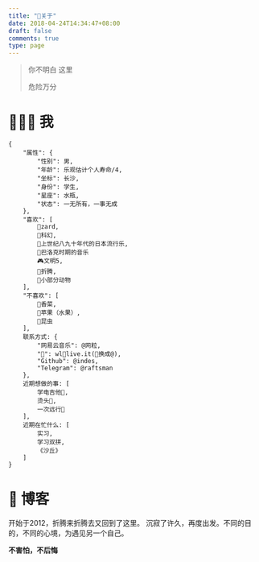 ```yaml
---
title: "📌关于"
date: 2018-04-24T14:34:47+08:00
draft: false
comments: true
type: page
---
```


> 你不明白 这里
>
> 危险万分

# 👨🏻‍🚀 我
```
{
    "属性": {
        "性别": 男,
        "年龄": 乐观估计个人寿命/4,
        "坐标": 长沙,
        "身份": 学生,
        "星座": 水瓶,
        "状态": 一无所有，一事无成
    },
    "喜欢": [
        💖zard,
        🌌科幻, 
        💽上世纪八九十年代的日本流行乐, 
        🎻巴洛克时期的音乐
        🎮文明5,
        🔎折腾,
        🦔小部分动物
    ],
    "不喜欢": [
        🥗香菜,
        🍎苹果（水果）,
        🐛昆虫
    ],
    联系方式: {
        "网易云音乐": @网粒,
        "📧": wl🔹live.it(🔹换成@),
        "Github": @indes,
        "Telegram": @raftsman
    },
    近期想做的事: [
        学电吉他🎸,
        烫头👦,
        一次远行🎒
    ],
    近期在忙什么: [
        实习,
        学习双拼,
        《沙丘》
    ]
}
```

# 📘 博客
开始于2012，折腾来折腾去又回到了这里。
沉寂了许久，再度出发。不同的目的，不同的心境，为遇见另一个自己。

**不害怕，不后悔**
